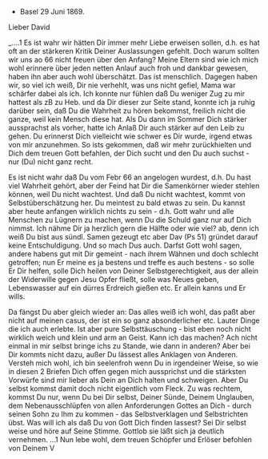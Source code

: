 + Basel 29 Juni 1869.

Lieber David

_....1 Es ist wahr wir hätten Dir immer mehr Liebe erweisen sollen, d.h. es hat oft an der stärkeren Kritik Deiner Auslassungen gefehlt. Doch warum sollten wir uns ao 66 nicht freuen über den Anfang? Meine Eltern sind wie ich mich wohl erinnere über jeden netten Anlauf auch froh und dankbar gewesen, haben ihn aber auch wohl überschätzt. Das ist menschlich. Dagegen haben wir, so viel ich weiß, Dir nie verhehlt, was uns nicht gefiel, Mama war schärfer dabei als ich. Ich konnte nur fühlen daß Du weniger Zug zu mir hattest als zB zu Heb. und da Dir dieser zur Seite stand, konnte ich ja ruhig darüber sein, daß Du die Wahrheit zu hören bekommst, freilich nicht die ganze, weil kein Mensch diese hat. Als Du dann im Sommer Dich stärker aussprachst als vorher, hatte ich Anlaß Dir auch stärker auf den Leib zu gehen. Du erinnerst Dich vielleicht wie schwer es Dir wurde, irgend etwas von mir anzunehmen. So ists gekommen, daß wir mehr zurückhielten und Dich dem treuen Gott befahlen, der Dich sucht und den Du auch suchst - nur (Du) nicht ganz recht.

Es ist nicht wahr daß Du vom Febr 66 an angelogen wurdest, d.h. Du hast viel Wahrheit gehört, aber der Feind hat Dir die Samenkörner wieder stehlen können, weil Du nicht wachtest. Und daß Du nicht wachtest, kommt von Selbstüberschätzung her. Du meintest zu bald etwas zu sein. Du kannst aber heute anfangen wirklich nichts zu sein - d.h. Gott wahr und alle Menschen zu Lügnern zu machen, wenn Du die Schuld ganz nur auf Dich nimmst. Ich nähme Dir ja herzlich gern die Hälfte oder wie viel? ab, denn ich weiß Du bist aus sündl. Samen gezeugt etc aber Dav (Ps 51) gründet darauf keine Entschuldigung. Und so mach Dus auch. Darfst Gott wohl sagen, andere habens gut mit Dir gemeint - nach ihrem Wähnen und doch schlecht getroffen; nun Er meine es ja bestens und treffe es auch bestens - so solle Er Dir helfen, solle Dich heilen von Deiner Selbstgerechtigkeit, aus der allein der Widerwille gegen Jesu Opfer fließt, solle was Neues geben, Lebenswasser auf ein dürres Erdreich gießen etc. Er allein kanns und Er wills.

Da fängst Du aber gleich wieder an: Das alles weiß ich wohl, das paßt aber nicht auf meinen casus, der ist ein so ganz absonderlicher etc. Lauter Dinge die ich auch erlebte. Ist aber pure Selbsttäuschung - bist eben noch nicht wirklich weich und klein und arm an Geist. Kann ich das machen? Ach nicht einmal in mir selbst bringe ichs zu Stande, wie dann in anderen? 
Aber bei Dir kommts nicht dazu, außer Du lässest alles Anklagen von Anderen. Versteh mich wohl, ich bin seelenfroh wenn Du in irgendeiner Weise, so wie in diesen 2 Briefen Dich offen gegen mich aussprichst und die stärksten Vorwürfe sind mir lieber als Dein an Dich halten und schweigen. Aber Du selbst kommst damit doch nicht eigentlich vom Fleck. Zu was rechtem, kommst Du nur, wenn Du bei Dir selbst, Deiner Sünde, Deinem Unglauben, dem Nebenausschlüpfen von allen Anforderungen Gottes an Dich - durch seinen Sohn zu Ihm zu kommen - das Selbstverklagen und Selbstrichten übst. Was will ich als daß Du von Gott Dich finden lassest? Sei Dir selbst weise und höre auf Seine Stimme. Gottlob sie läßt sich ja deutlich vernehmen. ...1 
Nun lebe wohl, dem treuen Schöpfer und Erlöser befohlen von
 Deinem V
